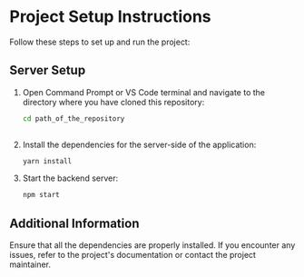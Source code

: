 # Project Setup Instructions

Follow these steps to set up and run the project:

## Server Setup

1. Open Command Prompt or VS Code terminal and navigate to the directory where you have cloned this repository:
   ```sh
   cd path_of_the_repository
  
2. Install the dependencies for the server-side of the application:
   ```sh
   yarn install

3. Start the backend server:
   ```sh
   npm start

## Additional Information
Ensure that all the dependencies are properly installed.
If you encounter any issues, refer to the project's documentation or contact the project maintainer.  

